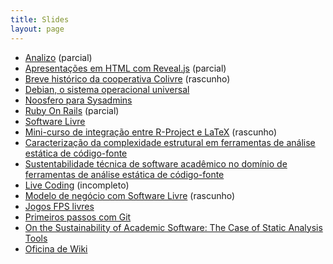 ```yaml
---
title: Slides
layout: page
---
```


* [Analizo](/analizo) (parcial)
* [Apresentações em HTML com Reveal.js](/apresentacoes-com-revealjs) (parcial)
* [Breve histórico da cooperativa Colivre](/colivre) (rascunho)
* [Debian, o sistema operacional universal](/debian)
* [Noosfero para Sysadmins](/noosfero)
* [Ruby On Rails](/ruby-on-rails) (parcial)
* [Software Livre](/software-livre)
* [Mini-curso de integração entre R-Project e LaTeX](/integracao-r-project-latex) (rascunho)
* [Caracterização da complexidade estrutural em ferramentas de análise estática de código-fonte](/caracterizacao-analise-estatica)
* [Sustentabilidade técnica de software acadêmico no domínio de ferramentas de análise estática de código-fonte](/sustentabilidade-software-academico)
* [Live Coding](/live-coding) (incompleto)
* [Modelo de negócio com Software Livre](/negocios-com-software-livre) (rascunho)
* [Jogos FPS livres](/jogos-fps-livres)
* [Primeiros passos com Git](/git)
* [On the Sustainability of Academic Software: The Case of Static Analysis Tools](/sustainability-academic-software)
* [Oficina de Wiki](/wiki)
